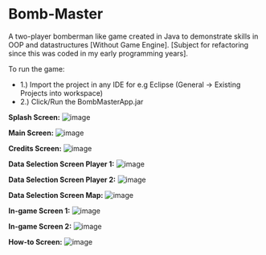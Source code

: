 # Bomb-Master
A two-player bomberman like game created in Java to demonstrate skills in OOP and datastructures [Without Game Engine]. [Subject for refactoring since this was coded in my early programming years].

To run the game:
* 1.) Import the project in any IDE for e.g Eclipse (General -> Existing Projects into workspace)
* 2.) Click/Run the BombMasterApp.jar

**Splash Screen:**
![image](https://user-images.githubusercontent.com/42210250/229550602-b7c36fcd-255d-49de-9394-6773fb53a419.png)

**Main Screen:** 
![image](https://user-images.githubusercontent.com/42210250/229550900-1c46bf7c-4d2c-4826-ba8a-0556d416badc.png)

**Credits Screen:**
![image](https://user-images.githubusercontent.com/42210250/229551279-7a0faf81-050f-4b24-9de4-032d6a03de76.png)

**Data Selection Screen Player 1:**
![image](https://user-images.githubusercontent.com/42210250/229551587-bfa1f036-7474-4900-99fb-c57bf44a1b88.png)

**Data Selection Screen Player 2:**
![image](https://user-images.githubusercontent.com/42210250/229551723-860c2815-80a5-4974-917e-f05903729125.png)

**Data Selection Screen Map:**
![image](https://user-images.githubusercontent.com/42210250/229551902-77fd86ca-a5c1-41e7-857d-7a7d64d8f17e.png)

**In-game Screen 1:**
![image](https://user-images.githubusercontent.com/42210250/229552142-99aaa156-0981-4316-b952-977dd1c053ef.png)

**In-game Screen 2:**
![image](https://user-images.githubusercontent.com/42210250/229552404-210fab02-400a-4508-b0f2-f1de97aa0b31.png)

**How-to Screen:**
![image](https://user-images.githubusercontent.com/42210250/229552842-b9f30c98-ef71-4870-a53e-6516b59f63ea.png)

